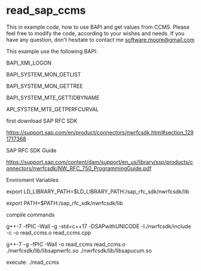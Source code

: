 # read_sap_ccms

This in example code, how to use BAPI and get values from CCMS.
Please feel free to modify the code, according to your wishes and needs.
If you have any question, don't hesitate to contact me software.moore@gmail.com

This example use the following BAPI:

BAPI_XMI_LOGON

BAPI_SYSTEM_MON_GETLIST

BAPI_SYSTEM_MON_GETTREE

BAPI_SYSTEM_MTE_GETTIDBYNAME

API_SYSTEM_MTE_GETPERFCURVAL


first download SAP RFC SDK

https://support.sap.com/en/product/connectors/nwrfcsdk.html#section_1291717368

SAP RFC SDK Guide

https://support.sap.com/content/dam/support/en_us/library/ssp/products/connectors/nwrfcsdk/NW_RFC_750_ProgrammingGuide.pdf

Enviroment Variables

export LD_LIBRARY_PATH=$LD_LIBRARY_PATH:/sap_rfc_sdk/nwrfcsdk/lib

export PATH=$PATH:/sap_rfc_sdk/nwrfcsdk/lib

compile commands

g++-7 -fPIC -Wall -g -std=c++17 -DSAPwithUNICODE -I./nwrfcsdk/include -c -o read_ccms.o read_ccms.cpp

g++-7 -g -fPIC -Wall -o read_ccms read_ccms.o ./nwrfcsdk/lib/libsapnwrfc.so ./nwrfcsdk/lib/libsapucum.so

execute:  ./read_ccms
